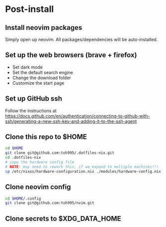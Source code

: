 # Post-install
## Install neovim packages
Simply open up neovim. All packages/dependencies will be auto-installed.

## Set up the web browsers (brave + firefox)
- Set dark mode
- Set the default search engine
- Change the download folder
- Customize the start page

## Set up GitHub ssh
Follow the instructions at https://docs.github.com/en/authentication/connecting-to-github-with-ssh/generating-a-new-ssh-key-and-adding-it-to-the-ssh-agent

## Clone this repo to $HOME
```bash
cd $HOME
git clone git@github.com:toh995/.dotfiles-nix.git
cd .dotfiles-nix
# copy the hardware config file
# NOTE: may need to rework this, if we expand to multiple machines!!!
cp /etc/nixos/hardware-configuration.nix ./modules/hardware-config.nix
```

## Clone neovim config
```bash
cd $HOME/.config
git clone git@github.com:toh995/nvim.git
```

## Clone secrets to $XDG_DATA_HOME

